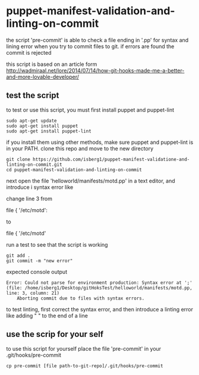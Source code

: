 # puppet-manifest-validation-and-linting-on-commit

the script 'pre-commit' is able to check a file ending in '.pp' for syntax and lining error when you try to commit files to git.
if errors are found the commit is rejected

this script is based on an article form http://wadmiraal.net/lore/2014/07/14/how-git-hooks-made-me-a-better-and-more-lovable-developer/

## test the script
to test or use this script, you must first install puppet and puppet-lint

```
sudo apt-get update
sudo apt-get install puppet
sudo apt-get install puppet-lint
```

if you install them using other methods, make sure puppet and puppet-lint is in your PATH.
clone this repo and move to the new directory

```
git clone https://github.com/isberg1/puppet-manifest-validatione-and-linting-on-commit.git
cd puppet-manifest-validation-and-linting-on-commit
```
next open the file 'helloworld/manifests/motd.pp' in a text editor, and introduce i syntax error like

change line 3 from

file { '/etc/motd':

to 

file { '/etc/motd' 

run a test to see that the script is working

```
git add .
git commit -m "new error"

```
expected console output 

```
Error: Could not parse for environment production: Syntax error at ';' (file: /home/isberg1/Desktop/gitHoksTest/helloworld/manifests/motd.pp, line: 3, column: 21)
	Aborting commit due to files with syntax errors.

```
to test linting, first correct the syntax error, and then introduce a linting error like adding "  " to the end of a line

## use the scrip for your self

to use this script for yourself place the file 'pre-commit' in your .git/hooks/pre-commit
```
cp pre-commit [file path-to-git-repo]/.git/hooks/pre-commit
```
